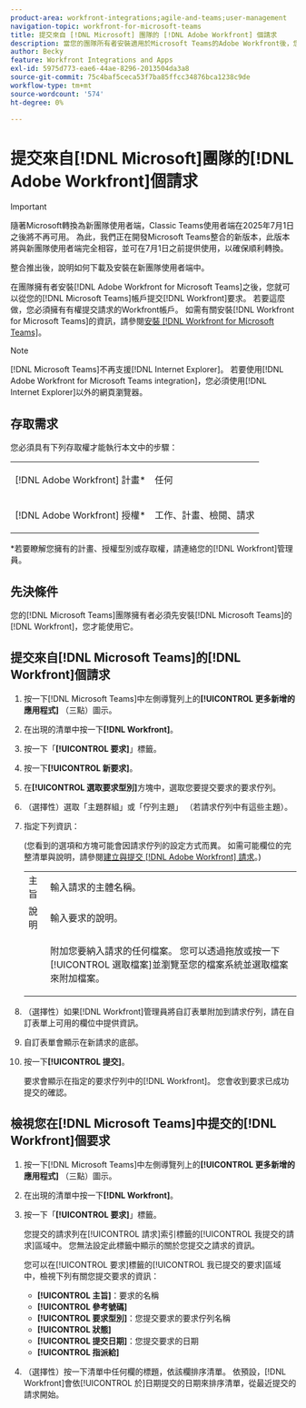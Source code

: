 ```yaml
---
product-area: workfront-integrations;agile-and-teams;user-management
navigation-topic: workfront-for-microsoft-teams
title: 提交來自 [!DNL Microsoft] 團隊的 [!DNL Adobe Workfront] 個請求
description: 當您的團隊所有者安裝適用於Microsoft Teams的Adobe Workfront後，您就可以從您的Microsoft Teams帳戶提交Workfront請求。 若要這麼做，您必須擁有有權提交請求的Workfront帳戶。 如需有關安裝適用於Microsoft Teams的Workfront的資訊，請參閱安裝適用於Microsoft Teams的Workfront 。
author: Becky
feature: Workfront Integrations and Apps
exl-id: 5975d773-eae6-44ae-8296-2013504da3a8
source-git-commit: 75c4baf5ceca53f7ba85ffcc34876bca1238c9de
workflow-type: tm+mt
source-wordcount: '574'
ht-degree: 0%

---
```


# 提交來自[!DNL Microsoft]團隊的[!DNL Adobe Workfront]個請求

>[!IMPORTANT]
>
>隨著Microsoft轉換為新團隊使用者端，Classic Teams使用者端在2025年7月1日之後將不再可用。 為此，我們正在開發Microsoft Teams整合的新版本，此版本將與新團隊使用者端完全相容，並可在7月1日之前提供使用，以確保順利轉換。
>
>整合推出後，說明如何下載及安裝在新團隊使用者端中。

在團隊擁有者安裝[!DNL Adobe Workfront for Microsoft Teams]之後，您就可以從您的[!DNL Microsoft Teams]帳戶提交[!DNL Workfront]要求。 若要這麼做，您必須擁有有權提交請求的Workfront帳戶。 如需有關安裝[!DNL Workfront for Microsoft Teams]的資訊，請參閱[安裝 [!DNL Workfront for Microsoft Teams]](../../workfront-integrations-and-apps/using-workfront-with-microsoft-teams/install-workfront-ms-teams.md)。

>[!NOTE]
>
>[!DNL Microsoft Teams]不再支援[!DNL Internet Explorer]。 若要使用[!DNL Adobe Workfront for Microsoft Teams integration]，您必須使用[!DNL Internet Explorer]以外的網頁瀏覽器。


## 存取需求

您必須具有下列存取權才能執行本文中的步驟：

<table style="table-layout:auto"> 
 <col> 
 <col> 
 <tbody> 
  <tr> 
   <td role="rowheader">[!DNL Adobe Workfront] 計畫*</td> 
   <td> <p>任何</p> </td> 
  </tr> 
  <tr> 
   <td role="rowheader">[!DNL Adobe Workfront] 授權*</td> 
   <td> <p>工作、計畫、檢閱、請求</p> </td> 
  </tr> 
 </tbody> 
</table>

&#42;若要瞭解您擁有的計畫、授權型別或存取權，請連絡您的[!DNL Workfront]管理員。

## 先決條件

您的[!DNL Microsoft Teams]團隊擁有者必須先安裝[!DNL Microsoft Teams]的[!DNL Workfront]，您才能使用它。

## 提交來自[!DNL Microsoft Teams]的[!DNL Workfront]個請求

1. 按一下[!DNL Microsoft Teams]中左側導覽列上的&#x200B;**[!UICONTROL 更多新增的應用程式]** （三點）圖示。

1. 在出現的清單中按一下&#x200B;**[!DNL Workfront]**。
1. 按一下「**[!UICONTROL 要求]**」標籤。
1. 按一下&#x200B;**[!UICONTROL 新要求]**。
1. 在&#x200B;**[!UICONTROL 選取要求型別]**&#x200B;方塊中，選取您要提交要求的要求佇列。
1. （選擇性）選取「主題群組」或「佇列主題」 （若請求佇列中有這些主題）。
1. 指定下列資訊：

   (您看到的選項和方塊可能會因請求佇列的設定方式而異。 如需可能欄位的完整清單與說明，請參閱[建立與提交 [!DNL Adobe Workfront] 請求](../../manage-work/requests/create-requests/create-submit-requests.md)。)

   <table style="table-layout:auto"> 
    <col> 
    <col> 
    <tbody> 
     <tr> 
      <td role="rowheader">主旨</td> 
      <td>輸入請求的主體名稱。</td> 
     </tr> 
     <tr> 
      <td role="rowheader">說明</td> 
      <td>輸入要求的說明。</td> 
     </tr> 
     <tr> 
      <td role="rowheader"> </td> 
      <td> <p>附加您要納入請求的任何檔案。 您可以透過拖放或按一下[!UICONTROL 選取檔案]並瀏覽至您的檔案系統並選取檔案來附加檔案。</p> </td> 
     </tr> 
    </tbody> 
   </table>

1. （選擇性）如果[!DNL Workfront]管理員將自訂表單附加到請求佇列，請在自訂表單上可用的欄位中提供資訊。
1. 自訂表單會顯示在新請求的底部。
1. 按一下&#x200B;**[!UICONTROL 提交]**。

   要求會顯示在指定的要求佇列中的[!DNL Workfront]。 您會收到要求已成功提交的確認。

## 檢視您在[!DNL Microsoft Teams]中提交的[!DNL Workfront]個要求

1. 按一下[!DNL Microsoft Teams]中左側導覽列上的&#x200B;**[!UICONTROL 更多新增的應用程式]** （三點）圖示。

1. 在出現的清單中按一下&#x200B;**[!DNL Workfront]**。
1. 按一下「**[!UICONTROL 要求]**」標籤。

   您提交的請求列在[!UICONTROL 請求]索引標籤的[!UICONTROL 我提交的請求]區域中。 您無法設定此標籤中顯示的關於您提交之請求的資訊。

   您可以在[!UICONTROL 要求]標籤的[!UICONTROL 我已提交的要求]區域中，檢視下列有關您提交要求的資訊：

   * **[!UICONTROL 主旨]**：要求的名稱
   * **[!UICONTROL 參考號碼]**
   * **[!UICONTROL 要求型別]**：您提交要求的要求佇列名稱
   * **[!UICONTROL 狀態]**
   * **[!UICONTROL 提交日期]**：您提交要求的日期
   * **[!UICONTROL 指派給]**

1. （選擇性）按一下清單中任何欄的標題，依該欄排序清單。 依預設，[!DNL Workfront]會依[!UICONTROL 於]日期提交的日期來排序清單，從最近提交的請求開始。
